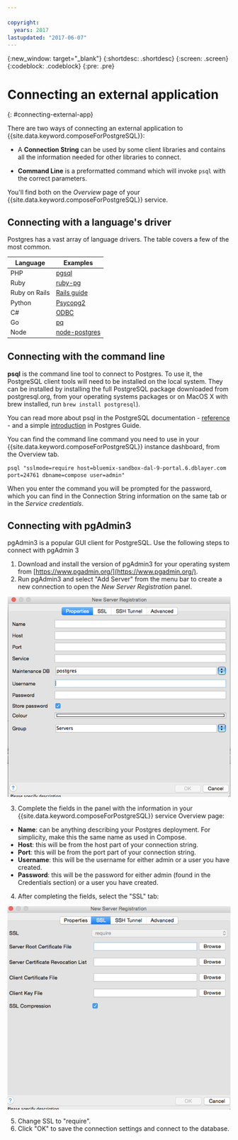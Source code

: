 ```yaml
---

copyright:
  years: 2017
lastupdated: "2017-06-07"
---
```


{:new_window: target="_blank"}
{:shortdesc: .shortdesc}
{:screen: .screen}
{:codeblock: .codeblock}
{:pre: .pre}

# Connecting an external application
{: #connecting-external-app}

There are two ways of connecting an external application to {{site.data.keyword.composeForPostgreSQL}}:

- A **Connection String** can be used by some client libraries and contains all the information needed for other libraries to connect.

- **Command Line** is a preformatted command which will invoke `psql` with the correct parameters.

You'll find both on the *Overview* page of your {{site.data.keyword.composeForPostgreSQL}} service.

## Connecting with a language's driver

Postgres has a vast array of language drivers.  The table covers a few of the most common.

Language|Examples
----------|-----------
PHP|[pgsql](http://php.net/manual/en/pgsql.examples-basic.php)
Ruby|[ruby-pg](https://bitbucket.org/ged/ruby-pg/wiki/Home)
Ruby on Rails|[Rails guide](http://edgeguides.rubyonrails.org/configuring.html#configuring-a-postgresql-database)
Python|[Psycopg2](https://wiki.postgresql.org/wiki/Psycopg2_Tutorial)
C#|[ODBC](https://wiki.postgresql.org/wiki/Using_Microsoft_.NET_with_the_PostgreSQL_Database_Server_via_ODBC)
Go|[pq](https://godoc.org/github.com/lib/pq)
Node|[node-postgres](https://github.com/brianc/node-postgres/wiki/Example)

## Connecting with the command line

**psql** is the command line tool to connect to Postgres. To use it, the PostgreSQL client tools will need to be installed on the local system. They can be installed by installing the full PostgreSQL package downloaded from postgresql.org, from your operating systems packages or on MacOS X with brew installed, run `brew install postgresql`).   

You can read more about psql in the PostgreSQL documentation - [reference](https://www.postgresql.org/docs/current/static/app-psql.html) - and a simple [introduction](http://postgresguide.com/utilities/psql.html) in Postgres Guide.

You can find the command line command you need to use in your {{site.data.keyword.composeForPostgreSQL}} instance dashboard, from the Overview tab.

```
psql "sslmode=require host=bluemix-sandbox-dal-9-portal.6.dblayer.com port=24761 dbname=compose user=admin"
```

When you enter the command you will be prompted for the password, which you can find in the Connection String information on the same tab or in the *Service credentials*.

## Connecting with pgAdmin3

pgAdmin3 is a popular GUI client for PostgreSQL. Use the following steps to connect with pgAdmin 3

1. Download and install the version of pgAdmin3 for your operating system from [https://www.pgadmin.org/](https://www.pgadmin.org/).
2. Run pgAdmin3 and select "Add Server" from the menu bar to create a new connection to open the *New Server Registration* panel.

  ![New Server Registration panel in pgAdmin3. Properties tab.](./images/pgadmin.png "The properties tab of the New Server Registration panel in pgAdmin3.")

3. Complete the fields in the panel with the information in your {{site.data.keyword.composeForPostgreSQL}} service Overview page:

  * **Name**: can be anything describing your Postgres deployment.  For simplicity, make this the same name as used in Compose.
  * **Host**: this will be from the host part of your connection string.
  * **Port**: this will be from the port part of your connection string.
  * **Username**: this will be the username for either admin or a user you have created.
  * **Password**: this will be the password for either admin (found in the Credentials section) or a user you have created.

4. After completing the fields, select the "SSL" tab:

  ![New Server Registration panel in pgAdmin3. SSL tab.](./images/pgadmin_ssl.png "The SSL tab of the New Server Registration panel in pgAdmin3.")

5. Change SSL to "require".
6. Click "OK" to save the connection settings and connect to the database.
